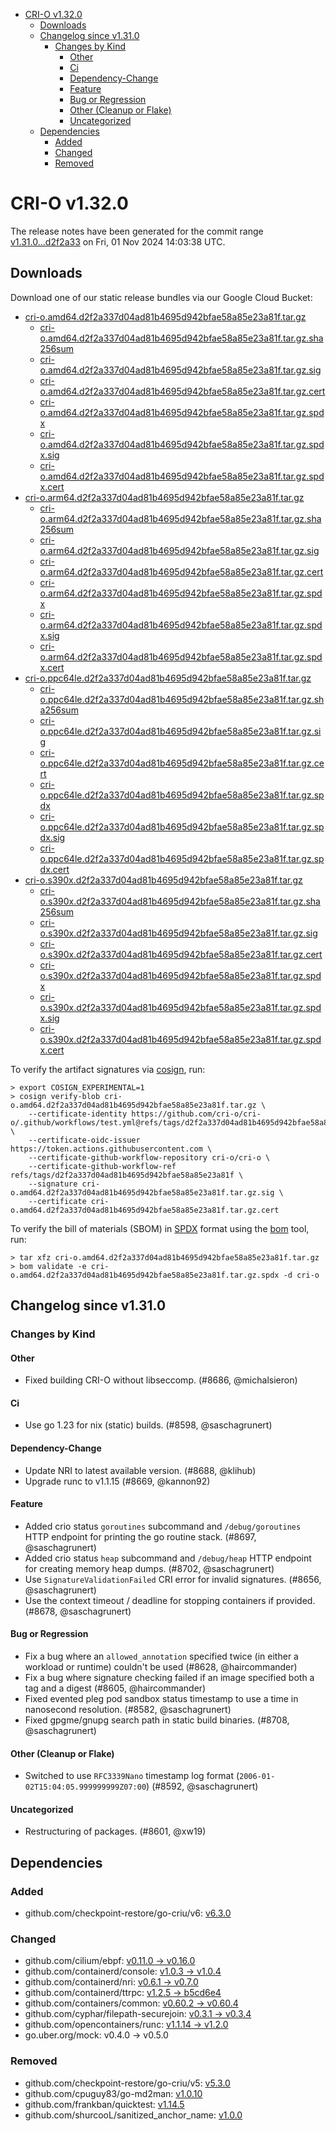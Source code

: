 - [CRI-O v1.32.0](#cri-o-v1320)
  - [Downloads](#downloads)
  - [Changelog since v1.31.0](#changelog-since-v1310)
    - [Changes by Kind](#changes-by-kind)
      - [Other](#other)
      - [Ci](#ci)
      - [Dependency-Change](#dependency-change)
      - [Feature](#feature)
      - [Bug or Regression](#bug-or-regression)
      - [Other (Cleanup or Flake)](#other-cleanup-or-flake)
      - [Uncategorized](#uncategorized)
  - [Dependencies](#dependencies)
    - [Added](#added)
    - [Changed](#changed)
    - [Removed](#removed)

# CRI-O v1.32.0

The release notes have been generated for the commit range
[v1.31.0...d2f2a33](https://github.com/cri-o/cri-o/compare/v1.31.0...v1.32.0) on Fri, 01 Nov 2024 14:03:38 UTC.

## Downloads

Download one of our static release bundles via our Google Cloud Bucket:

- [cri-o.amd64.d2f2a337d04ad81b4695d942bfae58a85e23a81f.tar.gz](https://storage.googleapis.com/cri-o/artifacts/cri-o.amd64.d2f2a337d04ad81b4695d942bfae58a85e23a81f.tar.gz)
  - [cri-o.amd64.d2f2a337d04ad81b4695d942bfae58a85e23a81f.tar.gz.sha256sum](https://storage.googleapis.com/cri-o/artifacts/cri-o.amd64.d2f2a337d04ad81b4695d942bfae58a85e23a81f.tar.gz.sha256sum)
  - [cri-o.amd64.d2f2a337d04ad81b4695d942bfae58a85e23a81f.tar.gz.sig](https://storage.googleapis.com/cri-o/artifacts/cri-o.amd64.d2f2a337d04ad81b4695d942bfae58a85e23a81f.tar.gz.sig)
  - [cri-o.amd64.d2f2a337d04ad81b4695d942bfae58a85e23a81f.tar.gz.cert](https://storage.googleapis.com/cri-o/artifacts/cri-o.amd64.d2f2a337d04ad81b4695d942bfae58a85e23a81f.tar.gz.cert)
  - [cri-o.amd64.d2f2a337d04ad81b4695d942bfae58a85e23a81f.tar.gz.spdx](https://storage.googleapis.com/cri-o/artifacts/cri-o.amd64.d2f2a337d04ad81b4695d942bfae58a85e23a81f.tar.gz.spdx)
  - [cri-o.amd64.d2f2a337d04ad81b4695d942bfae58a85e23a81f.tar.gz.spdx.sig](https://storage.googleapis.com/cri-o/artifacts/cri-o.amd64.d2f2a337d04ad81b4695d942bfae58a85e23a81f.tar.gz.spdx.sig)
  - [cri-o.amd64.d2f2a337d04ad81b4695d942bfae58a85e23a81f.tar.gz.spdx.cert](https://storage.googleapis.com/cri-o/artifacts/cri-o.amd64.d2f2a337d04ad81b4695d942bfae58a85e23a81f.tar.gz.spdx.cert)
- [cri-o.arm64.d2f2a337d04ad81b4695d942bfae58a85e23a81f.tar.gz](https://storage.googleapis.com/cri-o/artifacts/cri-o.arm64.d2f2a337d04ad81b4695d942bfae58a85e23a81f.tar.gz)
  - [cri-o.arm64.d2f2a337d04ad81b4695d942bfae58a85e23a81f.tar.gz.sha256sum](https://storage.googleapis.com/cri-o/artifacts/cri-o.arm64.d2f2a337d04ad81b4695d942bfae58a85e23a81f.tar.gz.sha256sum)
  - [cri-o.arm64.d2f2a337d04ad81b4695d942bfae58a85e23a81f.tar.gz.sig](https://storage.googleapis.com/cri-o/artifacts/cri-o.arm64.d2f2a337d04ad81b4695d942bfae58a85e23a81f.tar.gz.sig)
  - [cri-o.arm64.d2f2a337d04ad81b4695d942bfae58a85e23a81f.tar.gz.cert](https://storage.googleapis.com/cri-o/artifacts/cri-o.arm64.d2f2a337d04ad81b4695d942bfae58a85e23a81f.tar.gz.cert)
  - [cri-o.arm64.d2f2a337d04ad81b4695d942bfae58a85e23a81f.tar.gz.spdx](https://storage.googleapis.com/cri-o/artifacts/cri-o.arm64.d2f2a337d04ad81b4695d942bfae58a85e23a81f.tar.gz.spdx)
  - [cri-o.arm64.d2f2a337d04ad81b4695d942bfae58a85e23a81f.tar.gz.spdx.sig](https://storage.googleapis.com/cri-o/artifacts/cri-o.arm64.d2f2a337d04ad81b4695d942bfae58a85e23a81f.tar.gz.spdx.sig)
  - [cri-o.arm64.d2f2a337d04ad81b4695d942bfae58a85e23a81f.tar.gz.spdx.cert](https://storage.googleapis.com/cri-o/artifacts/cri-o.arm64.d2f2a337d04ad81b4695d942bfae58a85e23a81f.tar.gz.spdx.cert)
- [cri-o.ppc64le.d2f2a337d04ad81b4695d942bfae58a85e23a81f.tar.gz](https://storage.googleapis.com/cri-o/artifacts/cri-o.ppc64le.d2f2a337d04ad81b4695d942bfae58a85e23a81f.tar.gz)
  - [cri-o.ppc64le.d2f2a337d04ad81b4695d942bfae58a85e23a81f.tar.gz.sha256sum](https://storage.googleapis.com/cri-o/artifacts/cri-o.ppc64le.d2f2a337d04ad81b4695d942bfae58a85e23a81f.tar.gz.sha256sum)
  - [cri-o.ppc64le.d2f2a337d04ad81b4695d942bfae58a85e23a81f.tar.gz.sig](https://storage.googleapis.com/cri-o/artifacts/cri-o.ppc64le.d2f2a337d04ad81b4695d942bfae58a85e23a81f.tar.gz.sig)
  - [cri-o.ppc64le.d2f2a337d04ad81b4695d942bfae58a85e23a81f.tar.gz.cert](https://storage.googleapis.com/cri-o/artifacts/cri-o.ppc64le.d2f2a337d04ad81b4695d942bfae58a85e23a81f.tar.gz.cert)
  - [cri-o.ppc64le.d2f2a337d04ad81b4695d942bfae58a85e23a81f.tar.gz.spdx](https://storage.googleapis.com/cri-o/artifacts/cri-o.ppc64le.d2f2a337d04ad81b4695d942bfae58a85e23a81f.tar.gz.spdx)
  - [cri-o.ppc64le.d2f2a337d04ad81b4695d942bfae58a85e23a81f.tar.gz.spdx.sig](https://storage.googleapis.com/cri-o/artifacts/cri-o.ppc64le.d2f2a337d04ad81b4695d942bfae58a85e23a81f.tar.gz.spdx.sig)
  - [cri-o.ppc64le.d2f2a337d04ad81b4695d942bfae58a85e23a81f.tar.gz.spdx.cert](https://storage.googleapis.com/cri-o/artifacts/cri-o.ppc64le.d2f2a337d04ad81b4695d942bfae58a85e23a81f.tar.gz.spdx.cert)
- [cri-o.s390x.d2f2a337d04ad81b4695d942bfae58a85e23a81f.tar.gz](https://storage.googleapis.com/cri-o/artifacts/cri-o.s390x.d2f2a337d04ad81b4695d942bfae58a85e23a81f.tar.gz)
  - [cri-o.s390x.d2f2a337d04ad81b4695d942bfae58a85e23a81f.tar.gz.sha256sum](https://storage.googleapis.com/cri-o/artifacts/cri-o.s390x.d2f2a337d04ad81b4695d942bfae58a85e23a81f.tar.gz.sha256sum)
  - [cri-o.s390x.d2f2a337d04ad81b4695d942bfae58a85e23a81f.tar.gz.sig](https://storage.googleapis.com/cri-o/artifacts/cri-o.s390x.d2f2a337d04ad81b4695d942bfae58a85e23a81f.tar.gz.sig)
  - [cri-o.s390x.d2f2a337d04ad81b4695d942bfae58a85e23a81f.tar.gz.cert](https://storage.googleapis.com/cri-o/artifacts/cri-o.s390x.d2f2a337d04ad81b4695d942bfae58a85e23a81f.tar.gz.cert)
  - [cri-o.s390x.d2f2a337d04ad81b4695d942bfae58a85e23a81f.tar.gz.spdx](https://storage.googleapis.com/cri-o/artifacts/cri-o.s390x.d2f2a337d04ad81b4695d942bfae58a85e23a81f.tar.gz.spdx)
  - [cri-o.s390x.d2f2a337d04ad81b4695d942bfae58a85e23a81f.tar.gz.spdx.sig](https://storage.googleapis.com/cri-o/artifacts/cri-o.s390x.d2f2a337d04ad81b4695d942bfae58a85e23a81f.tar.gz.spdx.sig)
  - [cri-o.s390x.d2f2a337d04ad81b4695d942bfae58a85e23a81f.tar.gz.spdx.cert](https://storage.googleapis.com/cri-o/artifacts/cri-o.s390x.d2f2a337d04ad81b4695d942bfae58a85e23a81f.tar.gz.spdx.cert)

To verify the artifact signatures via [cosign](https://github.com/sigstore/cosign), run:

```console
> export COSIGN_EXPERIMENTAL=1
> cosign verify-blob cri-o.amd64.d2f2a337d04ad81b4695d942bfae58a85e23a81f.tar.gz \
    --certificate-identity https://github.com/cri-o/cri-o/.github/workflows/test.yml@refs/tags/d2f2a337d04ad81b4695d942bfae58a85e23a81f \
    --certificate-oidc-issuer https://token.actions.githubusercontent.com \
    --certificate-github-workflow-repository cri-o/cri-o \
    --certificate-github-workflow-ref refs/tags/d2f2a337d04ad81b4695d942bfae58a85e23a81f \
    --signature cri-o.amd64.d2f2a337d04ad81b4695d942bfae58a85e23a81f.tar.gz.sig \
    --certificate cri-o.amd64.d2f2a337d04ad81b4695d942bfae58a85e23a81f.tar.gz.cert
```

To verify the bill of materials (SBOM) in [SPDX](https://spdx.org) format using the [bom](https://sigs.k8s.io/bom) tool, run:

```console
> tar xfz cri-o.amd64.d2f2a337d04ad81b4695d942bfae58a85e23a81f.tar.gz
> bom validate -e cri-o.amd64.d2f2a337d04ad81b4695d942bfae58a85e23a81f.tar.gz.spdx -d cri-o
```

## Changelog since v1.31.0

### Changes by Kind

#### Other
 - Fixed building CRI-O without libseccomp. (#8686, @michalsieron)

#### Ci
 - Use go 1.23 for nix (static) builds. (#8598, @saschagrunert)

#### Dependency-Change
 - Update NRI to latest available version. (#8688, @klihub)
 - Upgrade runc to v1.1.15 (#8669, @kannon92)

#### Feature
 - Added crio status `goroutines` subcommand and `/debug/goroutines` HTTP endpoint for printing the go routine stack. (#8697, @saschagrunert)
 - Added crio status `heap` subcommand and `/debug/heap` HTTP endpoint for creating memory heap dumps. (#8702, @saschagrunert)
 - Use `SignatureValidationFailed` CRI error for invalid signatures. (#8656, @saschagrunert)
 - Use the context timeout / deadline for stopping containers if provided. (#8678, @saschagrunert)

#### Bug or Regression
 - Fix a bug where an `allowed_annotation` specified twice (in either a workload or runtime) couldn't be used (#8628, @haircommander)
 - Fix a bug where signature checking failed if an image specified both a tag and a digest (#8605, @haircommander)
 - Fixed evented pleg pod sandbox status timestamp to use a time in nanosecond resolution. (#8582, @saschagrunert)
 - Fixed gpgme/gnupg search path in static build binaries. (#8708, @saschagrunert)

#### Other (Cleanup or Flake)
 - Switched to use `RFC3339Nano` timestamp log format (`2006-01-02T15:04:05.999999999Z07:00`) (#8592, @saschagrunert)

#### Uncategorized
 - Restructuring of packages. (#8601, @xw19)

## Dependencies

### Added
- github.com/checkpoint-restore/go-criu/v6: [v6.3.0](https://github.com/checkpoint-restore/go-criu/tree/v6.3.0)

### Changed
- github.com/cilium/ebpf: [v0.11.0 → v0.16.0](https://github.com/cilium/ebpf/compare/v0.11.0...v0.16.0)
- github.com/containerd/console: [v1.0.3 → v1.0.4](https://github.com/containerd/console/compare/v1.0.3...v1.0.4)
- github.com/containerd/nri: [v0.6.1 → v0.7.0](https://github.com/containerd/nri/compare/v0.6.1...v0.7.0)
- github.com/containerd/ttrpc: [v1.2.5 → b5cd6e4](https://github.com/containerd/ttrpc/compare/v1.2.5...b5cd6e4)
- github.com/containers/common: [v0.60.2 → v0.60.4](https://github.com/containers/common/compare/v0.60.2...v0.60.4)
- github.com/cyphar/filepath-securejoin: [v0.3.1 → v0.3.4](https://github.com/cyphar/filepath-securejoin/compare/v0.3.1...v0.3.4)
- github.com/opencontainers/runc: [v1.1.14 → v1.2.0](https://github.com/opencontainers/runc/compare/v1.1.14...v1.2.0)
- go.uber.org/mock: v0.4.0 → v0.5.0

### Removed
- github.com/checkpoint-restore/go-criu/v5: [v5.3.0](https://github.com/checkpoint-restore/go-criu/tree/v5.3.0)
- github.com/cpuguy83/go-md2man: [v1.0.10](https://github.com/cpuguy83/go-md2man/tree/v1.0.10)
- github.com/frankban/quicktest: [v1.14.5](https://github.com/frankban/quicktest/tree/v1.14.5)
- github.com/shurcooL/sanitized_anchor_name: [v1.0.0](https://github.com/shurcooL/sanitized_anchor_name/tree/v1.0.0)
